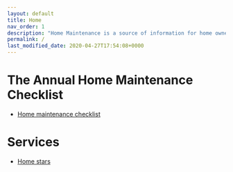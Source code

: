 ```yaml
---
layout: default
title: Home
nav_order: 1
description: "Home Maintenance is a source of information for home owners who want to take care of their homes."
permalink: /
last_modified_date: 2020-04-27T17:54:08+0000
---
```


# The Annual Home Maintenance Checklist

* [Home maintenance checklist](https://www.nytimes.com/guides/realestate/home-maintenance-checklist)

# Services

* [Home stars](https://homestars.com/)
